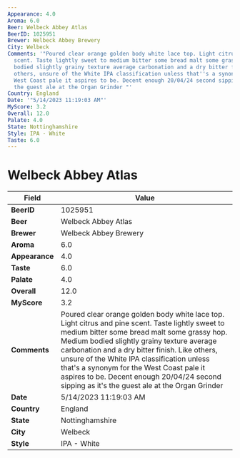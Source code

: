```yaml
---
Appearance: 4.0
Aroma: 6.0
Beer: Welbeck Abbey Atlas
BeerID: 1025951
Brewer: Welbeck Abbey Brewery
City: Welbeck
Comments: '"Poured clear orange golden body white lace top. Light citrus and pine
  scent. Taste lightly sweet to medium bitter some bread malt some grassy hop. Medium
  bodied slightly grainy texture average carbonation and a dry bitter finish. Like
  others, unsure of the White IPA classification unless that''s a synonym for the
  West Coast pale it aspires to be. Decent enough 20/04/24 second sipping as it''s
  the guest ale at the Organ Grinder "'
Country: England
Date: '"5/14/2023 11:19:03 AM"'
MyScore: 3.2
Overall: 12.0
Palate: 4.0
State: Nottinghamshire
Style: IPA - White
Taste: 6.0
---
```


# Welbeck Abbey Atlas

| Field         | Value |
|---------------|-------|
| **BeerID** | 1025951 |
| **Beer** | Welbeck Abbey Atlas |
| **Brewer** | Welbeck Abbey Brewery |
| **Aroma** | 6.0 |
| **Appearance** | 4.0 |
| **Taste** | 6.0 |
| **Palate** | 4.0 |
| **Overall** | 12.0 |
| **MyScore** | 3.2 |
| **Comments** | Poured clear orange golden body white lace top. Light citrus and pine scent. Taste lightly sweet to medium bitter some bread malt some grassy hop. Medium bodied slightly grainy texture average carbonation and a dry bitter finish. Like others, unsure of the White IPA classification unless that's a synonym for the West Coast pale it aspires to be. Decent enough 20/04/24 second sipping as it's the guest ale at the Organ Grinder  |
| **Date** | 5/14/2023 11:19:03 AM |
| **Country** | England |
| **State** | Nottinghamshire |
| **City** | Welbeck |
| **Style** | IPA - White |
